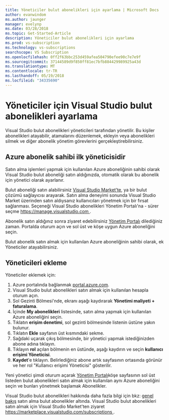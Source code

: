 ```yaml
---
title: Yöneticiler bulut abonelikleri için ayarlama | Microsoft Docs
author: evanwindom
ms.author: jaunger
manager: evelynp
ms.date: 03/28/2018
ms.topic: Get-Started-Article
description: Yöneticiler bulut abonelikleri için ayarlama
ms.prod: vs-subscription
ms.technology: vs-subscriptions
searchscope: VS Subscription
ms.openlocfilehash: 0ff2f63bbc253d459afea504790efee90c7e7e9f
ms.sourcegitcommit: 37144589d9f850ff81ec7bfb884429989925a43d
ms.translationtype: MT
ms.contentlocale: tr-TR
ms.lasthandoff: 05/19/2018
ms.locfileid: "34335690"
---
```

# <a name="setting-up-administrators-for-visual-studio-cloud-subscriptions"></a>Yöneticiler için Visual Studio bulut abonelikleri ayarlama

Visual Studio bulut abonelikleri yöneticileri tarafından yönetilir.  Bu kişiler abonelikleri atayabilir, atamalarını düzenlemek, ekleyin veya abonelikleri silmek ve diğer abonelik yönetim görevlerini gerçekleştirebilirsiniz. 

## <a name="the-azure-subscription-owner-is-the-first-administrator"></a>Azure abonelik sahibi ilk yöneticisidir 

Satın alma işlemleri yapmak için kullanılan Azure aboneliğinin sahibi olarak Visual Studio bulut aboneliği satın aldığınızda, otomatik olarak bu abonelik için yönetici olarak ayarlanır. 

Bulut aboneliği satın alabilirsiniz [Visual Studio Market'te](https://marketplace.visualstudio.com/subscriptions), ya bir bulut çözümü sağlayıcısı arayarak.  Satın alma deneyimi sonunda Visual Studio Market üzerinden satın aldıysanız kullanıcıları yönetmek için bir fırsat sağlanması.  Seçeneği Visual Studio abonelikleri Yönetim Portalı'na - sürer seçme [ https://manage.visualstudio.com ](https://manage.visualstudio.com).

Abonelik satın aldığınız sonra ziyaret edebilirsiniz [Yönetim Portalı](https://manage.visualstudio.com) dilediğiniz zaman.  Portalda oturum açın ve sol üst ve köşe uygun Azure aboneliğini seçin. 

Bulut abonelik satın almak için kullanılan Azure aboneliğinin sahibi olarak, ek Yöneticiler atayabilirsiniz.

## <a name="adding-administrators"></a>Yöneticileri ekleme

Yöneticiler eklemek için:
1. Azure portalında bağlanmak [portal.azure.com](https://portal.azure.com).
2. Visual Studio bulut abonelikleri satın almak için kullanılan hesapla oturum açın.
3. Sol Gezinti Bölmesi'nde, ekranı aşağı kaydırarak **Yönetimi maliyeti + faturalama**.
4. İçinde **My abonelikleri** listesinde, satın alma yapmak için kullanılan Azure aboneliğini seçin.
5. Tıklatın **erişim denetimi**, sol gezinti bölmesinde listenin üstüne yakın bulunur.  
6. Tıklatın **Ekle** sayfanın üst kısmındaki sekme. 
7. Sağdaki uçarak çıkış bölmesinde, bir yönetici yapmak istediğinizden abone adına tıklayın.
8. Tıklayın **rol** açılan bölmenin en üstünde, aşağı kaydırın ve seçin **kullanıcı erişimi Yöneticisi**.
9. **Kaydet**'e tıklayın.
Belirlediğiniz abone artık sayfasının ortasında görünür ve her rol "Kullanıcı erişimi Yöneticisi" gösterilir.  

Yeni yönetici şimdi oturum açarak [Yönetim Portalı](https://manage.visualstudio.com)köşe sayfasının sol üst listeden bulut abonelikleri satın almak için kullanılan aynı Azure aboneliğini seçin ve bunları yönetmek başlamak Abonelikler. 


Visual Studio bulut abonelikleri hakkında daha fazla bilgi için bkz: [genel bakış](vscloud-overview.md) satın alma bulut abonelikler altında. Visual Studio bulut abonelikleri satın almak için Visual Studio Market'ten ziyaret [ https://marketplace.visualstudio.com/subscriptions ](https://marketplace.visualstudio.com/subscription). 

